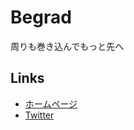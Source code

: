 # Begrad

周りも巻き込んでもっと先へ

## Links

* [ホームページ](https://begrad-official.studio.site)
* [Twitter](https://twitter.com/BegradOfficial)
